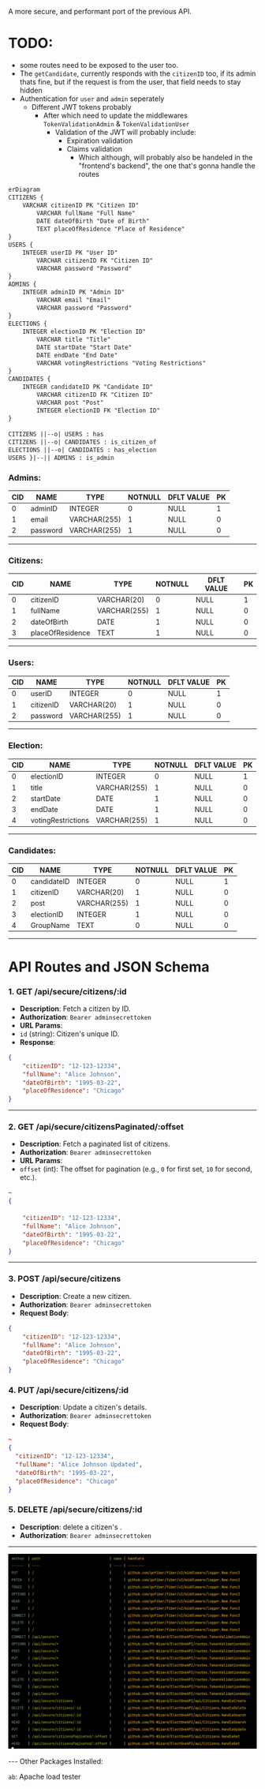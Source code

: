 A more secure, and performant port of the previous API.

# TODO: 
- some routes need to be exposed to the user too.
- The `getCandidate`, currently responds with the `citizenID` too, if its admin thats fine, but if the request is from the user, that field needs to stay hidden
- Authentication for `user` and `admin` seperately
    - Different JWT tokens probably
        - After which need to update the middlewares `TokenValidationAdmin` & `TokenValidationUser`
            - Validation of the JWT will probably include:
                - Expiration validation
                - Claims validation
                    - Which although, will probably also be handeled in the "frontend's backend", the one that's gonna handle the routes

```mermaid
erDiagram
CITIZENS {
    VARCHAR citizenID PK "Citizen ID"
        VARCHAR fullName "Full Name"
        DATE dateOfBirth "Date of Birth"
        TEXT placeOfResidence "Place of Residence"
}
USERS {
    INTEGER userID PK "User ID"
        VARCHAR citizenID FK "Citizen ID"
        VARCHAR password "Password"
}
ADMINS {
    INTEGER adminID PK "Admin ID"
        VARCHAR email "Email"
        VARCHAR password "Password"
}
ELECTIONS {
    INTEGER electionID PK "Election ID"
        VARCHAR title "Title"
        DATE startDate "Start Date"
        DATE endDate "End Date"
        VARCHAR votingRestrictions "Voting Restrictions"
}
CANDIDATES {
    INTEGER candidateID PK "Candidate ID"
        VARCHAR citizenID FK "Citizen ID"
        VARCHAR post "Post"
        INTEGER electionID FK "Election ID"
}

CITIZENS ||--o| USERS : has
CITIZENS ||--o| CANDIDATES : is_citizen_of
ELECTIONS ||--o| CANDIDATES : has_election
USERS }|--|| ADMINS : is_admin
```

### Admins:

| CID | NAME     | TYPE         | NOTNULL | DFLT VALUE | PK |
| --- | -------- | ------------ | ------- | ---------- | --- |
| 0   | adminID  | INTEGER      | 0       | NULL       | 1   |
| 1   | email    | VARCHAR(255) | 1       | NULL       | 0   |
| 2   | password | VARCHAR(255) | 1       | NULL       | 0   |

---

### Citizens:

| CID | NAME              | TYPE         | NOTNULL | DFLT VALUE | PK |
| --- | ----------------- | ------------ | ------- | ---------- | --- |
| 0   | citizenID         | VARCHAR(20)  | 0       | NULL       | 1   |
| 1   | fullName          | VARCHAR(255) | 1       | NULL       | 0   |
| 2   | dateOfBirth       | DATE         | 1       | NULL       | 0   |
| 3   | placeOfResidence  | TEXT         | 1       | NULL       | 0   |

---

### Users:

| CID | NAME      | TYPE         | NOTNULL | DFLT VALUE | PK |
| --- | --------- | ------------ | ------- | ---------- | --- |
| 0   | userID    | INTEGER      | 0       | NULL       | 1   |
| 1   | citizenID | VARCHAR(20)  | 1       | NULL       | 0   |
| 2   | password  | VARCHAR(255) | 1       | NULL       | 0   |

---

### Election:

| CID | NAME               | TYPE         | NOTNULL | DFLT VALUE | PK |
| --- | ------------------ | ------------ | ------- | ---------- | --- |
| 0   | electionID         | INTEGER      | 0       | NULL       | 1   |
| 1   | title              | VARCHAR(255) | 1       | NULL       | 0   |
| 2   | startDate          | DATE         | 1       | NULL       | 0   |
| 3   | endDate            | DATE         | 1       | NULL       | 0   |
| 4   | votingRestrictions | VARCHAR(255) | 1       | NULL       | 0   |

---

### Candidates:

| CID | NAME        | TYPE         | NOTNULL | DFLT VALUE | PK |
| --- | ----------- | ------------ | ------- | ---------- | --- |
| 0   | candidateID | INTEGER      | 0       | NULL       | 1   |
| 1   | citizenID   | VARCHAR(20)  | 1       | NULL       | 0   |
| 2   | post        | VARCHAR(255) | 1       | NULL       | 0   |
| 3   | electionID  | INTEGER      | 1       | NULL       | 0   |
| 4   | GroupName   | TEXT         | 0       | NULL       | 0   |

---

# API Routes and JSON Schema

### **1. GET /api/secure/citizens/:id**
- **Description**: Fetch a citizen by ID.
- **Authorization**: `Bearer adminsecrettoken`
- **URL Params**:
- `id` (string): Citizen's unique ID.
- **Response**:
```json
{
    "citizenID": "12-123-12334",
    "fullName": "Alice Johnson",
    "dateOfBirth": "1995-03-22",
    "placeOfResidence": "Chicago"
}
```

---

### **2. GET /api/secure/citizensPaginated/:offset**
- **Description**: Fetch a paginated list of citizens.
- **Authorization**: `Bearer adminsecrettoken`
- **URL Params**:
- `offset` (int): The offset for pagination (e.g., `0` for first set, `10` for second, etc.).
```json
~
{

    "citizenID": "12-123-12334",
    "fullName": "Alice Johnson",
    "dateOfBirth": "1995-03-22",
    "placeOfResidence": "Chicago"
}
```
---

### **3. POST /api/secure/citizens**
- **Description**: Create a new citizen.
- **Authorization**: `Bearer adminsecrettoken`
- **Request Body**:
```json
{
    "citizenID": "12-123-12334",
    "fullName": "Alice Johnson",
    "dateOfBirth": "1995-03-22",
    "placeOfResidence": "Chicago"
}
```

### **4. PUT /api/secure/citizens/:id**
- **Description**: Update a citizen's details.
- **Authorization**: `Bearer adminsecrettoken`
- **Request Body**:
```json
~
{
  "citizenID": "12-123-12334",
  "fullName": "Alice Johnson Updated",
  "dateOfBirth": "1995-03-22",
  "placeOfResidence": "Chicago"
}
```

### **5. DELETE /api/secure/citizens/:id**
- **Description**: delete a citizen's .
- **Authorization**: `Bearer adminsecrettoken`

---

![RoutesAndStuff](assets/routesAndStuff.png)

--- Other Packages Installed:

`ab`: Apache load tester

